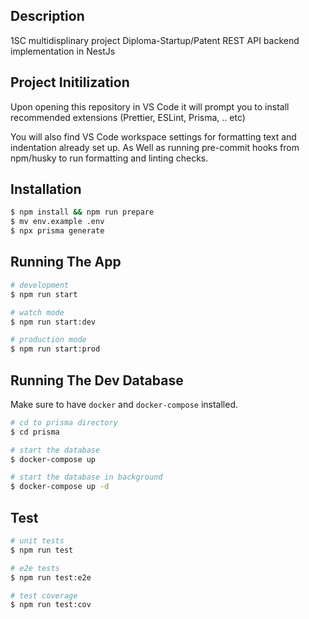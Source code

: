 ## Description

1SC multidisplinary project Diploma-Startup/Patent REST API backend implementation in NestJs

## Project Initilization

Upon opening this repository in VS Code it will prompt you to install recommended extensions (Prettier, ESLint, Prisma, .. etc)

You will also find VS Code workspace settings for formatting text and indentation already set up. As Well as running pre-commit hooks from npm/husky to run formatting and linting checks.

## Installation

```bash
$ npm install && npm run prepare
$ mv env.example .env
$ npx prisma generate
```

## Running The App

```bash
# development
$ npm run start

# watch mode
$ npm run start:dev

# production mode
$ npm run start:prod
```

## Running The Dev Database

Make sure to have `docker` and `docker-compose` installed.

```bash
# cd to prisma directory
$ cd prisma

# start the database
$ docker-compose up

# start the database in background
$ docker-compose up -d
```

## Test

```bash
# unit tests
$ npm run test

# e2e tests
$ npm run test:e2e

# test coverage
$ npm run test:cov
```
